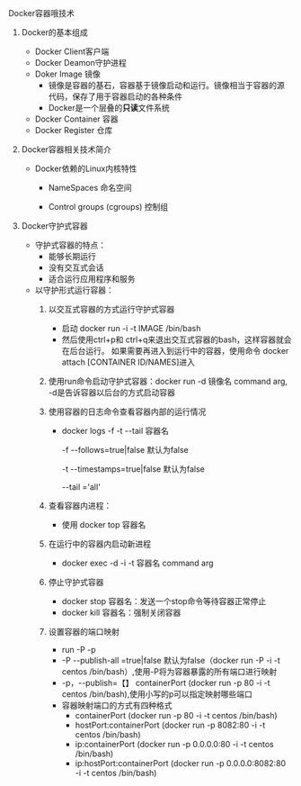 Docker容器哦技术

1. Docker的基本组成
   * Docker Client客户端
   * Docker Deamon守护进程
   * Doker Image 镜像
     * 镜像是容器的基石，容器基于镜像启动和运行。镜像相当于容器的源代码，保存了用于容器启动的各种条件
     * Docker是一个层叠的**只读**文件系统
   * Docker Container 容器
   * Docker Register 仓库

2. Docker容器相关技术简介

   * Docker依赖的Linux内核特性

     * NameSpaces 命名空间

       

     * Control groups (cgroups) 控制组

3. Docker守护式容器
   * 守护式容器的特点：
     * 能够长期运行
     * 没有交互式会话
     * 适合运行应用程序和服务
   * 以守护形式运行容器：
     1. 以交互式容器的方式运行守护式容器
     
        * 启动  docker run -i -t IMAGE /bin/bash   
        * 然后使用ctrl+p和 ctrl+q来退出交互式容器的bash，这样容器就会在后台运行。 如果需要再进入到运行中的容器，使用命令 docker attach  [CONTAINER ID/NAMES]进入
     
     2. 使用run命令启动守护式容器：docker run -d 镜像名 command arg, -d是告诉容器以后台的方式启动容器
     
     3. 使用容器的日志命令查看容器内部的运行情况
     
        * docker logs -f -t --tail 容器名
     
          -f --follows=true|false 默认为false
     
          -t  --timestamps=true|false 默认为false
     
          --tail ='all'
     
     4. 查看容器内进程：
        * 使用 docker top 容器名 
     5. 在运行中的容器内启动新进程
        * docker exec -d -i -t 容器名 command arg
     6. 停止守护式容器
        * docker stop 容器名：发送一个stop命令等待容器正常停止
        * docker kill 容器名：强制关闭容器
     7. 设置容器的端口映射
        *  run -P -p
        * -P --publish-all =true|false 默认为false（docker run -P -i -t centos /bin/bash）,使用-P将为容器暴露的所有端口进行映射
        * -p，--publish=【】  containerPort     (docker run -p 80 -i -t centos /bin/bash),使用小写的p可以指定映射哪些端口
        * 容器映射端口的方式有四种格式
          * containerPort        (docker run -p 80 -i -t centos /bin/bash)
          * hostPort:containerPort    (docker run -p 8082:80 -i -t centos /bin/bash)
          * ip:containerPort    (docker run -p 0.0.0.0:80 -i -t centos /bin/bash)
          * ip:hostPort:containerPort    (docker run -p 0.0.0.0:8082:80 -i -t centos /bin/bash)